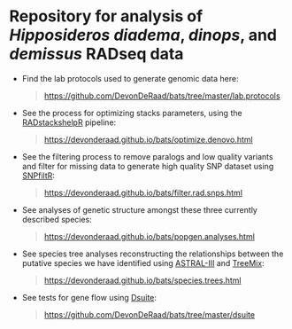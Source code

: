 Repository for analysis of *Hipposideros diadema*, *dinops*, and *demissus* RADseq data
==================================================================================

*   Find the lab protocols used to generate genomic data here:

    > <https://github.com/DevonDeRaad/bats/tree/master/lab.protocols>
    
*   See the process for optimizing stacks parameters, using the [RADstackshelpR](https://github.com/DevonDeRaad/RADstackshelpR) pipeline:

    > <https://devonderaad.github.io/bats/optimize.denovo.html>

*   See the filtering process to remove paralogs and low quality variants and filter for missing data to generate high quality SNP dataset using [SNPfiltR](https://devonderaad.github.io/SNPfiltR/):

    > <https://devonderaad.github.io/bats/filter.rad.snps.html>

*   See analyses of genetic structure amongst these three currently described species:

    > <https://devonderaad.github.io/bats/popgen.analyses.html>

*   See species tree analyses reconstructing the relationships between the putative species we have identified using [ASTRAL-III](https://github.com/smirarab/ASTRAL) and [TreeMix](https://web.stanford.edu/group/pritchardlab/software.html):

    > <https://devonderaad.github.io/bats/species.trees.html>
    
*   See tests for gene flow using [Dsuite](https://github.com/millanek/Dsuite):

    > <https://github.com/DevonDeRaad/bats/tree/master/dsuite>
